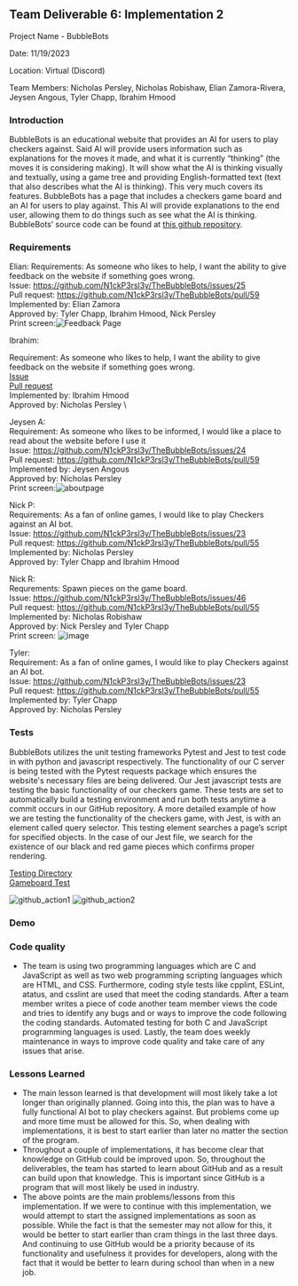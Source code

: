 ## Team Deliverable 6: Implementation 2
Project Name - BubbleBots

Date: 11/19/2023

Location: Virtual (Discord)

Team Members: Nicholas Persley, Nicholas Robishaw, Elian Zamora-Rivera, Jeysen Angous, Tyler Chapp, Ibrahim Hmood

### Introduction
  BubbleBots is an educational website that provides an AI for users to play checkers against. Said AI will provide users information such as explanations for the moves it made, and what it is currently “thinking” (the moves it is considering making). It will show what the AI is thinking visually and textually, using a game tree and providing English-formatted text (text that also describes what the AI is thinking). This very much covers its features. BubbleBots has a page that includes a checkers game board and an AI for users to play against. This AI will provide explanations to the end user, allowing them to do things such as see what the AI is thinking. BubbleBots’ source code can be found at [this github repository](https://github.com/N1ckP3rsl3y/TheBubbleBots).

### Requirements

Elian:
Requirements: As someone who likes to help, I want the ability to give feedback on the website if something goes wrong.\
Issue: https://github.com/N1ckP3rsl3y/TheBubbleBots/issues/25 \
Pull request: https://github.com/N1ckP3rsl3y/TheBubbleBots/pull/59 \
Implemented by: Elian Zamora \
Approved by: Tyler Chapp, Ibrahim Hmood, Nick Persley \
Print screen:![Feedback Page](https://github.com/N1ckP3rsl3y/TheBubbleBots/assets/128747430/b4158a18-1c97-42be-8800-3937440d51f9)

Ibrahim:

Requirement: As someone who likes to help, I want the ability to give feedback on the website if something goes wrong. \
[Issue](https://github.com/N1ckP3rsl3y/TheBubbleBots/issues/25) \
[Pull request](https://github.com/N1ckP3rsl3y/TheBubbleBots/pull/59) \
Implemented by: Ibrahim Hmood \
Approved by: Nicholas Persley \

Jeysen A:  
Requirement: As someone who likes to be informed, I would like a place to read about the website before I use it  
Issue: https://github.com/N1ckP3rsl3y/TheBubbleBots/issues/24  
Pull request: https://github.com/N1ckP3rsl3y/TheBubbleBots/pull/59  
Implemented by: Jeysen Angous  
Approved by: Nicholas Persley  
Print screen:![aboutpage](https://github.com/N1ckP3rsl3y/TheBubbleBots/assets/93228715/9ea55c3b-73f5-49e3-a3d1-64ee59a28875)

Nick P: \
Requirements: As a fan of online games, I would like to play Checkers against an AI bot.\
Issue: https://github.com/N1ckP3rsl3y/TheBubbleBots/issues/23 \
Pull request: https://github.com/N1ckP3rsl3y/TheBubbleBots/pull/55 \
Implemented by: Nicholas Persley \
Approved by: Tyler Chapp and Ibrahim Hmood

Nick R: \
Requrements: Spawn pieces on the game board. \
Issue: https://github.com/N1ckP3rsl3y/TheBubbleBots/issues/46 \
Pull request: https://github.com/N1ckP3rsl3y/TheBubbleBots/pull/55 \
Implemented by: Nicholas Robishaw \
Approved by: Nick Persley and Tyler Chapp \
Print screen: ![image](https://github.com/N1ckP3rsl3y/TheBubbleBots/assets/93451175/8594ffd8-0914-46bd-b59b-0fdbb879dba7)

Tyler:\
Requirement: As a fan of online games, I would like to play Checkers against an AI bot.\
Issue: https://github.com/N1ckP3rsl3y/TheBubbleBots/issues/23 \
Pull request: https://github.com/N1ckP3rsl3y/TheBubbleBots/pull/55 \
Implemented by: Tyler Chapp \
Approved by: Nicholas Persley

### Tests
BubbleBots utilizes the unit testing frameworks Pytest and Jest to test code in with python and javascript respectively. The functionality of our C server is being tested with the Pytest requests package which ensures the website's necessary files are being delivered. Our Jest javascript tests are testing the basic functionality of our checkers game. These tests are set to automatically build a testing environment and run both tests anytime a commit occurs in our GitHub repository. A more detailed example of how we are testing the functionality of the checkers game, with Jest, is with an element called query selector. This testing element searches a page’s script for specified objects. In the case of our Jest file, we search for the existence of our black and red game pieces which confirms proper rendering.

[Testing Directory](https://github.com/N1ckP3rsl3y/TheBubbleBots/tree/main/testing) \
[Gameboard Test](https://github.com/N1ckP3rsl3y/TheBubbleBots/blob/feature_playcheckers/testing/__tests__/index.test.js)

![github_action1](https://github.com/N1ckP3rsl3y/TheBubbleBots/assets/95588532/fadec4da-aaa1-4ee5-b61e-11fa5b1000a5)
![github_action2](https://github.com/N1ckP3rsl3y/TheBubbleBots/assets/95588532/15603f31-d4b6-4dc3-be50-ef0779b1c02a)

### Demo
### Code quality
- The team is using two programming languages which are C and JavaScript as well as two web programming scripting languages which are HTML, and CSS. Furthermore, coding style tests like cpplint, ESLint, atatus, and csslint are used that meet the coding standards. After a team member writes a piece of code another team member views the code and tries to identify any bugs and or ways to improve the code following the coding standards. Automated testing for both C and JavaScript programming languages is used. Lastly, the team does weekly maintenance in ways to improve code quality and take care of any issues that arise.
### Lessons Learned

- The main lesson learned is that development will most likely take a lot longer than originally planned. Going into this, the plan was to have a fully functional AI bot to play checkers against. But problems come up and more time must be allowed for this. So, when dealing with implementations, it is best to start earlier than later no matter the section of the program.
- Throughout a couple of implementations, it has become clear that knowledge on GitHub could be improved upon. So, throughout the deliverables, the team has started to learn about GitHub and as a result can build upon that knowledge. This is important since GitHub is a program that will most likely be used in industry.
- The above points are the main problems/lessons from this implementation. If we were to continue with this implementation, we would attempt to start the assigned implementations as soon as possible. While the fact is that the semester may not allow for this, it would be better to start earlier than cram things in the last three days. And continuing to use GitHub would be a priority because of its functionality and usefulness it provides for developers, along with the fact that it would be better to learn during school than when in a new job.
